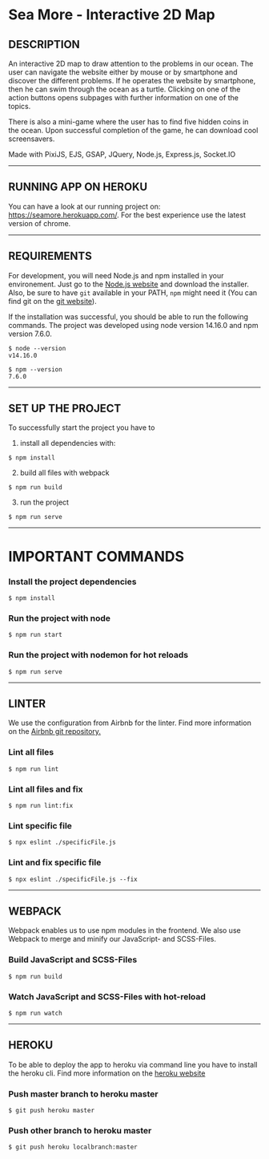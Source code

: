 # Sea More - Interactive 2D Map 
## DESCRIPTION
An interactive 2D map to draw attention to the problems in our ocean. The user can navigate the website either by mouse or by smartphone and discover the different problems. If he operates the website by smartphone, then he can swim through the ocean as a turtle. Clicking on one of the action buttons opens subpages with further information on one of the topics.

There is also a mini-game where the user has to find five hidden coins in the ocean. Upon successful completion of the game, he can download cool screensavers.

Made with PixiJS, EJS, GSAP, JQuery, Node.js, Express.js, Socket.IO

---
## RUNNING APP ON HEROKU
You can have a look at our running project on: https://seamore.herokuapp.com/. For the best experience use the latest version of chrome.

---

## REQUIREMENTS

For development, you will need Node.js and npm installed in your environement. 
Just go to the [Node.js website](https://nodejs.org/) and download the installer.
Also, be sure to have `git` available in your PATH, `npm` might need it (You can find git on the [git website](https://git-scm.com/)).

If the installation was successful, you should be able to run the following commands. The project was developed using node version 14.16.0 and npm version 7.6.0. 


```
$ node --version
v14.16.0
```

```
$ npm --version
7.6.0
```
----
## SET UP THE PROJECT
To successfully start the project you have to 
1. install all dependencies with:

```
$ npm install
```

2. build all files with webpack 
```
$ npm run build
```
3. run the project
```
$ npm run serve
```

----
# IMPORTANT COMMANDS
### Install the project dependencies

    $ npm install

### Run the project with node

    $ npm run start

### Run the project with nodemon for hot reloads

    $ npm run serve

---
## LINTER
We use the configuration from Airbnb for the linter.
Find more information on the [Airbnb git repository.](https://github.com/airbnb/javascript)

### Lint all files

    $ npm run lint

### Lint all files and fix 

    $ npm run lint:fix

### Lint specific file

    $ npx eslint ./specificFile.js

### Lint and fix specific file

    $ npx eslint ./specificFile.js --fix


---
## WEBPACK
Webpack enables us to use npm modules in the frontend. We also use Webpack to merge and minify our JavaScript- and SCSS-Files.
### Build JavaScript and SCSS-Files

    $ npm run build
### Watch JavaScript and SCSS-Files with hot-reload

    $ npm run watch

---
## HEROKU
To be able to deploy the app to heroku via command line you have to install the heroku cli. 
Find more information on the [heroku website](https://devcenter.heroku.com/articles/git)
### Push master branch to heroku master

    $ git push heroku master

### Push other branch to heroku master

    $ git push heroku localbranch:master
